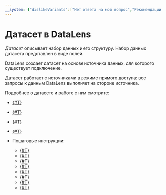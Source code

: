 ```yaml
---
__system: {"dislikeVariants":["Нет ответа на мой вопрос","Рекомендации не помогли","Содержание не соответствует заголовку","Другое"]}
---
```

# Датасет в DataLens

_Датасет_ описывает набор данных и его структуру.
Набор данных датасета представлен в виде полей.

DataLens создает датасет на основе источника данных, для которого существует подключение.


Датасет работает с источниками в режиме прямого доступа: все запросы к данным DataLens выполняет на стороне источника.


Подробнее о датасете и работе с ним смотрите:

* [{#T}](data-model.md)
* [{#T}](../data-types.md)
* [{#T}](../../dataset/types-lookup-table.md)
* [{#T}](settings.md)

* Пошаговые инструкции:

  * [{#T}](../../operations/dataset/create.md)
  * [{#T}](../../operations/dataset/join-data.md)
  * [{#T}](../../operations/dataset/create-field.md)
  * [{#T}](../../operations/dataset/create-calculated-field.md)
  * [{#T}](../../operations/dataset/create-filter.md)
  * [{#T}](../../operations/dataset/update-field.md)
  * [{#T}](../../operations/dataset/add-data.md)
  * [{#T}](../../operations/dataset/add-parameter-dataset.md)
